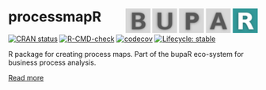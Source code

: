 # processmapR <img src="man/figures/logo.png" align="right" height="50" />

<!-- badges: start -->
[![CRAN status](https://www.r-pkg.org/badges/version/processmapR)](https://CRAN.R-project.org/package=processmapR)
[![R-CMD-check](https://github.com/bupaverse/processmapR/actions/workflows/R-CMD-check.yaml/badge.svg)](https://github.com/bupaverse/processmapR/actions/workflows/R-CMD-check.yaml)
[![codecov](https://codecov.io/gh/bupaverse/processmapR/branch/master/graph/badge.svg)](https://app.codecov.io/gh/bupaverse/processmapR?branch=master)
[![Lifecycle: stable](https://img.shields.io/badge/lifecycle-stable-brightgreen.svg)](https://lifecycle.r-lib.org/articles/stages.html#stable)
<!-- badges: end -->

R package for creating process maps. Part of the bupaR eco-system for business process analysis.

[Read more](https://bupar.net/)
